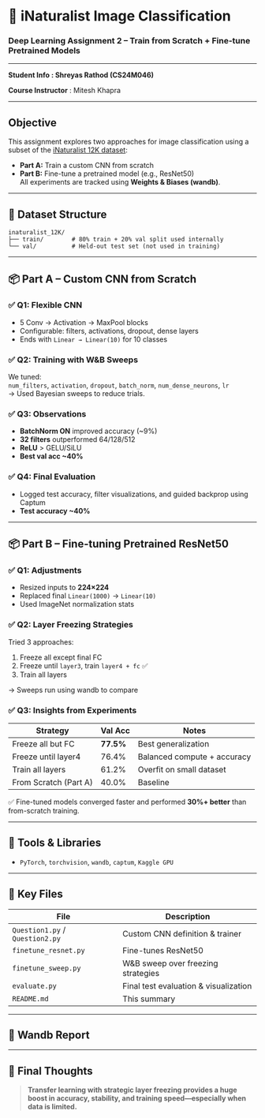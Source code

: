 # 🌿 iNaturalist Image Classification  
### Deep Learning Assignment 2 – Train from Scratch + Fine-tune Pretrained Models  

---
**Student Info : Shreyas Rathod (CS24M046)**

**Course Instructor** : Mitesh Khapra

---
## Objective  
This assignment explores two approaches for image classification using a subset of the [iNaturalist 12K dataset](https://storage.googleapis.com/wandb_datasets/nature_12K.zip):  
- **Part A:** Train a custom CNN from scratch  
- **Part B:** Fine-tune a pretrained model (e.g., ResNet50)  
All experiments are tracked using **Weights & Biases (wandb)**.

---

## 📁 Dataset Structure  
```
inaturalist_12K/
├── train/        # 80% train + 20% val split used internally
└── val/          # Held-out test set (not used in training)
```

---

## 📦 Part A – Custom CNN from Scratch  

### ✅ Q1: Flexible CNN  
- 5 Conv → Activation → MaxPool blocks  
- Configurable: filters, activations, dropout, dense layers  
- Ends with `Linear → Linear(10)` for 10 classes  

### ✅ Q2: Training with W&B Sweeps  
We tuned:  
`num_filters`, `activation`, `dropout`, `batch_norm`, `num_dense_neurons`, `lr`  
→ Used Bayesian sweeps to reduce trials.

### ✅ Q3: Observations  
- **BatchNorm ON** improved accuracy (~9%)  
- **32 filters** outperformed 64/128/512  
- **ReLU** > GELU/SiLU  
- **Best val acc ~40%**

### ✅ Q4: Final Evaluation  
- Logged test accuracy, filter visualizations, and guided backprop using Captum  
- **Test accuracy ~40%**

---

## 📦 Part B – Fine-tuning Pretrained ResNet50  

### ✅ Q1: Adjustments  
- Resized inputs to **224×224**  
- Replaced final `Linear(1000)` → `Linear(10)`  
- Used ImageNet normalization stats  

### ✅ Q2: Layer Freezing Strategies  
Tried 3 approaches:  
1. Freeze all except final FC  
2. Freeze until `layer3`, train `layer4 + fc` ✅  
3. Train all layers  

→ Sweeps run using wandb to compare  

### ✅ Q3: Insights from Experiments  
| Strategy               | Val Acc | Notes                         |
|------------------------|---------|-------------------------------|
| Freeze all but FC      | **77.5%** | Best generalization           |
| Freeze until layer4    | 76.4%   | Balanced compute + accuracy   |
| Train all layers       | 61.2%   | Overfit on small dataset      |
| From Scratch (Part A)  | 40.0%   | Baseline                      |

✅ Fine-tuned models converged faster and performed **30%+ better** than from-scratch training.

---

## 📂 Tools & Libraries  
- `PyTorch`, `torchvision`, `wandb`, `captum`, `Kaggle GPU`

---

## 📂 Key Files  
| File | Description |
|------|-------------|
| `Question1.py` / `Question2.py` | Custom CNN definition & trainer |
| `finetune_resnet.py` | Fine-tunes ResNet50 |
| `finetune_sweep.py` | W&B sweep over freezing strategies |
| `evaluate.py` | Final test evaluation & visualization |
| `README.md` | This summary |

---
## 📁 Wandb Report

---
## 🏁 Final Thoughts  
> **Transfer learning with strategic layer freezing provides a huge boost in accuracy, stability, and training speed—especially when data is limited.**
